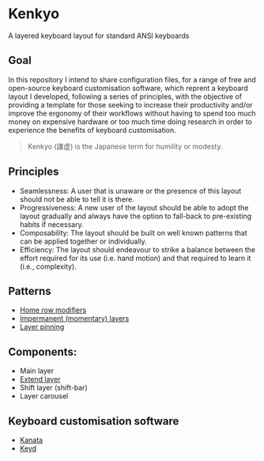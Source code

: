 # Kenkyo

A layered keyboard layout for standard ANSI keyboards

## Goal

In this repository I intend to share configuration files, for a range of free and open-source keyboard customisation software, which reprent a keyboard layout I developed, following a series of principles, with the objective of providing a template for those seeking to increase their productivity and/or improve the ergonomy of their workflows without having to spend too much money on expensive hardware or too much time doing research in order to experience the benefits of keyboard customisation.

> Kenkyo (謙虚) is the Japanese term for humility or modesty.

## Principles
- Seamlessness: A user that is unaware or the presence of this layout should not be able to tell it is there. 
- Progressiveness: A new user of the layout should be able to adopt the layout gradually and always have the option to fall-back to pre-existing habits if necessary.
- Composability: The layout should be built on well known patterns that can be applied together or individually.
- Efficiency: The layout should endeavour to strike a balance between the effort required for its use (i.e. hand motion) and that required to learn it (i.e., complexity).

## Patterns

- [Home row modifiers](https://precondition.github.io/home-row-mods)
- [Impermanent (momentary) layers](https://jonny-wamsley.gitbook.io/the-ultimate-guide-to-keyboard-layers/ch-3-layer-activators/3.3-shift-layers)
- [Layer pinning](https://argenkiwi.medium.com/keyboard-layer-pinning-20aafede96e5)

## Components:

- Main layer 
- [Extend layer](https://colemakmods.github.io/ergonomic-mods/extend.html)
- Shift layer (shift-bar)
- Layer carousel

## Keyboard customisation software
- [Kanata](https://colemakmods.github.io/ergonomic-mods/extend.html)
- [Keyd](https://github.com/rvaiya/keyd)
